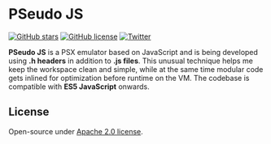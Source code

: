 <h1>PSeudo JS</h1>

[![GitHub stars](https://img.shields.io/github/stars/dkoluris/pseudo-js.svg?style=flat-square)](https://github.com/dkoluris/pseudo-js/stargazers) [![GitHub license](https://img.shields.io/github/license/dkoluris/pseudo-js.svg?style=flat-square)](https://github.com/dkoluris/pseudo-js/blob/master/LICENSE) [![Twitter](https://img.shields.io/twitter/url/https/github.com/dkoluris/pseudo-js.svg?style=social)](https://twitter.com/intent/tweet?text=Wow:&url=https%3A%2F%2Fgithub.com%2Fdkoluris%2Fpseudo-js)

**PSeudo JS** is a PSX emulator based on JavaScript and is being developed using **.h headers** in addition to **.js files**. This unusual technique helps me keep the workspace clean and simple, while at the same time modular code gets inlined for optimization before runtime on the VM. The codebase is compatible with **ES5 JavaScript** onwards.

<h2>License</h2>

Open-source under [Apache 2.0 license](https://www.apache.org/licenses/LICENSE-2.0).
